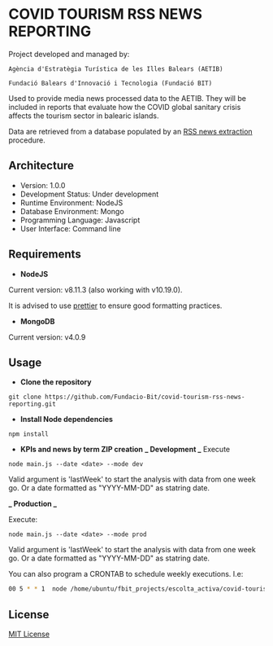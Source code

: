 # COVID TOURISM RSS NEWS REPORTING

Project developed and managed by:

    Agència d'Estratègia Turística de les Illes Balears (AETIB)

    Fundació Balears d'Innovació i Tecnologia (Fundació BIT)

Used to provide media news processed data to the AETIB. They will be included in reports that evaluate how the COVID global sanitary crisis affects the tourism sector in balearic islands.

Data are retrieved from a database populated by an [RSS news extraction](https://github.com/Fundacio-Bit/escolta-activa-rss-news-etl) procedure.

## Architecture

- Version: 1.0.0
- Development Status: Under development
- Runtime Environment: NodeJS
- Database Environment: Mongo
- Programming Language: Javascript
- User Interface: Command line

## Requirements

- **NodeJS**

Current version: v8.11.3 (also working with v10.19.0).

It is advised to use [prettier](https://www.codereadability.com/automated-code-formatting-with-prettier/) to ensure good formatting practices.

- **MongoDB**

Current version: v4.0.9

## Usage

- **Clone the repository**

```console
git clone https://github.com/Fundacio-Bit/covid-tourism-rss-news-reporting.git
```

- **Install Node dependencies**

```console
npm install
```

- **KPIs and news by term ZIP creation**
  **_ Development _**
  Execute

```console
node main.js --date <date> --mode dev
```

Valid <date> argument is 'lastWeek' to start the analysis with data from one week go. Or a date formatted as "YYYY-MM-DD" as statring date.

**_ Production _**

Execute:

```console
node main.js --date <date> --mode prod
```

Valid <date> argument is 'lastWeek' to start the analysis with data from one week go. Or a date formatted as "YYYY-MM-DD" as statring date.

You can also program a CRONTAB to schedule weekly executions. I.e:

```bash
00 5 * * 1  node /home/ubuntu/fbit_projects/escolta_activa/covid-tourism-rss-news-reporting/main.js --date lastWeek --mode prod
```

## License

[MIT License](./LICENSE)
